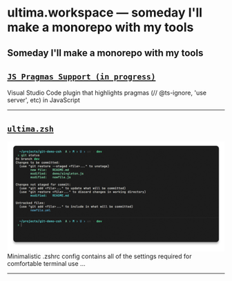 # ultima.workspace — someday I'll make a monorepo with my tools

## Someday I'll make a monorepo with my tools

## [`JS Pragmas Support (in progress)`](https://github.com/egorlem/ultima.workspace/tree/pragmas)

Visual Studio Code plugin that highlights pragmas (// @ts-ignore, 'use server', etc) in JavaScript 

---
## [`ultima.zsh`](https://github.com/egorlem/ultima.zsh-theme/tree/main)
![item zsh prompt](https://github.com/egorlem/021011/blob/main/demos/zsh-theme-demo-min.png?raw=true)
Minimalistic .zshrc config contains all of the settings required for comfortable terminal use ...

---

